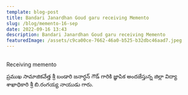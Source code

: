 ```yaml
---
template: blog-post
title: Bandari Janardhan Goud garu receiving Memento
slug: /blog/memento-16-sep
date: 2022-09-16 13:43
description: Bandari Janardhan Goud garu receiving Memento
featuredImage: /assets/c9ca00ce-7662-46a0-b525-b32dbc46aad7.jpeg
---
```

\
Receiving memento

ప్రముఖ సామాజికవేత్త శ్రీ బండారి జనార్ధన్ గౌడ్  గారికి జ్ఞాపిక అందజేస్తున్న జిల్లా విద్యా శాఖాధికారి శ్రీ బి.రంగయ్య నాయుడు గారు.